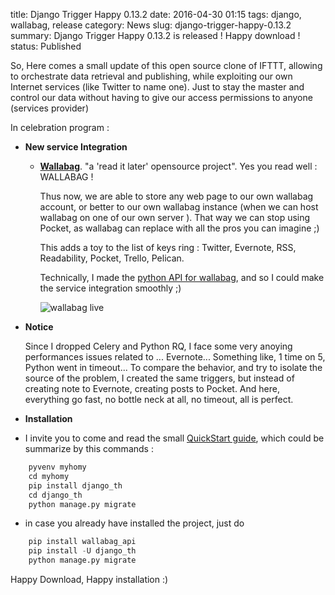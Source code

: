 title: Django Trigger Happy 0.13.2
date: 2016-04-30 01:15
tags: django, wallabag, release
category: News
slug: django-trigger-happy-0.13.2
summary: Django Trigger Happy 0.13.2 is released ! Happy download !
status: Published


So, Here comes a small update of this open source clone of IFTTT, allowing to orchestrate data retrieval and publishing, while exploiting our own Internet services (like Twitter to name one). Just to stay the master and control our data without having to give our access permissions to anyone (services provider)

In celebration program :


* **New service Integration** 

  * [**Wallabag**](https://www.wallabag.org). "a 'read it later' opensource project". Yes you read well : WALLABAG ! 

    Thus now, we are able to store any web page to our own wallabag account, or better to our own wallabag instance (when we can host wallabag on one of our own server ). That way we can stop using Pocket, as wallabag can replace with all the pros you can imagine ;)

    This adds a toy to the list of keys ring : Twitter, Evernote, RSS, Readability, Pocket, Trello, Pelican. 

    Technically, I made the [python API for wallabag](https://github.com/foxmask/wallabag_api), and so I could make the service integration smoothly ;)

    ![wallabag live](https://blog.trigger-happy.eu/static/wallabag_live.png)


* **Notice**
  
  Since I dropped Celery and Python RQ, I face some very anoying performances issues related to ... Evernote... Something like, 1 time on 5, Python went in timeout... To compare the behavior, and try to isolate the source of the problem, I created the same triggers, but instead of creating note to Evernote, creating posts to Pocket. And here, everything go fast, no bottle neck at all, no timeout, all is perfect.


* **Installation**

 * I invite you to come and read the small [QuickStart guide](http://trigger-happy.readthedocs.org/en/latest/quickstart.html), which could be summarize by this commands :

```python
    pyvenv myhomy
    cd myhomy
    pip install django_th
    cd django_th
    python manage.py migrate
```

 * in case you already have installed the project, just do 

```python
    pip install wallabag_api
    pip install -U django_th
    python manage.py migrate
```


Happy Download, Happy installation :)
